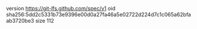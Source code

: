 version https://git-lfs.github.com/spec/v1
oid sha256:5dd2c5331b73e9396e00d0a27fa46a5e02722d224d7c1c065a62bfaab3720be3
size 112

